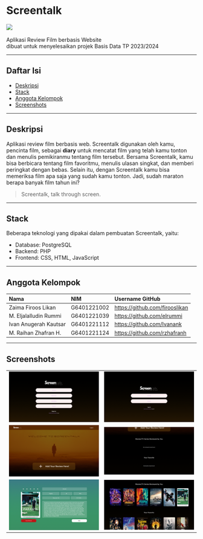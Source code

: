 # Screentalk
![](https://github.com/firooslikan/Screentalk/blob/main/screentalk(withouth%20bg)%20smaller.png)

Aplikasi Review Film berbasis Website <br>
dibuat untuk menyelesaikan projek Basis Data TP 2023/2024

---

## Daftar Isi
- [Deskripsi](#deskripsi)
- [Stack](#stack)
- [Anggota Kelompok](#anggota-kelompok)
- [Screenshots](#screenshots)

---

## Deskripsi

Aplikasi review film berbasis web. Screentalk digunakan oleh kamu, pencinta film, sebagai <b>diary</b> untuk mencatat film yang telah kamu tonton dan menulis pemikiranmu tentang film tersebut. Bersama Screentalk, kamu bisa berbicara tentang film favoritmu, menulis ulasan singkat, dan memberi peringkat dengan bebas. Selain itu, dengan Screentalk kamu bisa memeriksa film apa saja yang sudah kamu tonton. Jadi, sudah maraton berapa banyak film tahun ini?

> Screentalk, talk through screen.

---

## Stack

Beberapa teknologi yang dipakai dalam pembuatan Screentalk, yaitu:

- Database: PostgreSQL
- Backend: PHP
- Frontend: CSS, HTML, JavaScript

---

## Anggota Kelompok

| Nama                  | NIM           | Username GitHub                   |
| :-------------------- | :------------ | :-------------------------------- |
| Zaima Firoos Likan    | G6401221002   | https://github.com/firooslikan    |
| M. Eljalalludin Rummi | G6401221039   | https://github.com/elrummi        |
| Ivan Anugerah Kautsar | G6401221112   | https://github.com/Ivanank        |
| M. Raihan Zhafran H.  | G6401221124   | https://github.com/rzhafranh      |

---

## Screenshots

<table>
  <tbody>
    <tr>
      <td><img src="screenshots/Register Page.png"></td>
      <td><img src="screenshots/Login Page.png"></td>
    </tr>
    <tr>
      <td><img src="screenshots/Home Page.png"></td>
      <td><img src="screenshots/Library (empty).png"></td>
    </tr>
    <tr>
      <td><img src="screenshots/Review.png"></td>
      <td><img src="screenshots/Library (filled).png"></td>
    </tr>
  </tbody>
</table>
